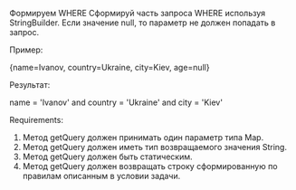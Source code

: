 Формируем WHERE
Сформируй часть запроса WHERE используя StringBuilder.
Если значение null, то параметр не должен попадать в запрос.

Пример:

{name=Ivanov, country=Ukraine, city=Kiev, age=null}

Результат:

name = 'Ivanov' and country = 'Ukraine' and city = 'Kiev'


Requirements:
1. Метод getQuery должен принимать один параметр типа Map.
2. Метод getQuery должен иметь тип возвращаемого значения String.
3. Метод getQuery должен быть статическим.
4. Метод getQuery должен возвращать строку сформированную по правилам описанным в условии задачи.
